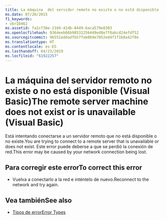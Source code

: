 ```yaml
---
title: La máquina  del servidor remoto no existe o no está disponible (Visual Basic)
ms.date: 07/20/2015
f1_keywords:
- vbrID462
ms.assetid: fa2cf36e-2169-42db-8449-6aca579e8303
ms.openlocfilehash: 9364eeb06b98531256449ed8e7f8abcd24efdf52
ms.sourcegitcommit: 9b552addadfb57fab0b9e7852ed4f1f1b8a42f8e
ms.translationtype: HT
ms.contentlocale: es-ES
ms.lasthandoff: 04/23/2019
ms.locfileid: "61922257"
---
```

# <a name="the-remote-server-machine-does-not-exist-or-is-unavailable-visual-basic"></a><span data-ttu-id="e1ce2-102">La máquina  del servidor remoto no existe o no está disponible (Visual Basic)</span><span class="sxs-lookup"><span data-stu-id="e1ce2-102">The remote server machine does not exist or is unavailable (Visual Basic)</span></span>
<span data-ttu-id="e1ce2-103">Está intentando conectarse a un servidor remoto que no está disponible o no existe.</span><span class="sxs-lookup"><span data-stu-id="e1ce2-103">You are trying to connect to a remote server that is unavailable or does not exist.</span></span> <span data-ttu-id="e1ce2-104">Este error puede deberse a que se perdió la conexión de red.</span><span class="sxs-lookup"><span data-stu-id="e1ce2-104">This error may be caused by your network connection being lost.</span></span>  
  
## <a name="to-correct-this-error"></a><span data-ttu-id="e1ce2-105">Para corregir este error</span><span class="sxs-lookup"><span data-stu-id="e1ce2-105">To correct this error</span></span>  
  
- <span data-ttu-id="e1ce2-106">Vuelva a conectarlo a la red e inténtelo de nuevo.</span><span class="sxs-lookup"><span data-stu-id="e1ce2-106">Reconnect to the network and try again.</span></span>  
  
## <a name="see-also"></a><span data-ttu-id="e1ce2-107">Vea también</span><span class="sxs-lookup"><span data-stu-id="e1ce2-107">See also</span></span>

- [<span data-ttu-id="e1ce2-108">Tipos de error</span><span class="sxs-lookup"><span data-stu-id="e1ce2-108">Error Types</span></span>](../../visual-basic/programming-guide/language-features/error-types.md)

